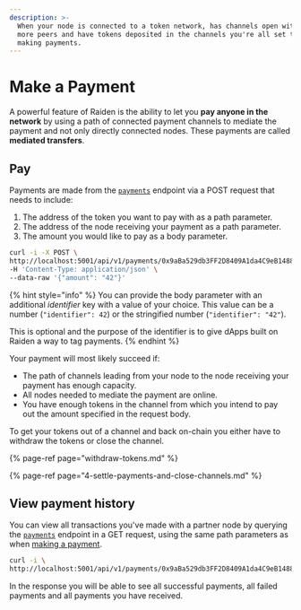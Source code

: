 ```yaml
---
description: >-
  When your node is connected to a token network, has channels open with one or
  more peers and have tokens deposited in the channels you're all set to start
  making payments.
---
```


# Make a Payment

A powerful feature of Raiden is the ability to let you **pay anyone in the network** by using a path of connected payment channels to mediate the payment and not only directly connected nodes. These payments are called **mediated transfers**.

## Pay

Payments are made from the [`payments`](../resources/payments.md#initiate-a-payment) endpoint via a POST request that needs to include:

1. The address of the token you want to pay with as a path parameter.
2. The address of the node receiving your payment as a path parameter.
3. The amount you would like to pay as a body parameter.

```bash
curl -i -X POST \
http://localhost:5001/api/v1/payments/0x9aBa529db3FF2D8409A1da4C9eB148879b046700/0x61C808D82A3Ac53231750daDc13c777b59310bD9 \
-H 'Content-Type: application/json' \
--data-raw '{"amount": "42"}'
```

{% hint style="info" %}
You can provide the body parameter with an additional _identifier_ key with a value of your choice. This value can be a number \(`"identifier": 42`\) or the stringified number \(`"identifier": "42"`\).

This is optional and the purpose of the identifier is to give dApps built on Raiden a way to tag payments.
{% endhint %}

Your payment will most likely succeed if:

* The path of channels leading from your node to the node receiving your payment has enough capacity.
* All nodes needed to mediate the payment  are online.
* You have enough tokens in the channel from which you intend to pay out the amount specified in the request body.

To get your tokens out of a channel and back on-chain you either have to withdraw the tokens or close the channel.

{% page-ref page="withdraw-tokens.md" %}

{% page-ref page="4-settle-payments-and-close-channels.md" %}

## View payment history

You can view all transactions you've made with a partner node by querying the [`payments`](../resources/payments.md#payment-history) endpoint in a GET request, using the same path parameters as when [making a payment](3-make-a-payment.md#pay).

```bash
curl -i \
http://localhost:5001/api/v1/payments/0x9aBa529db3FF2D8409A1da4C9eB148879b046700/0x61C808D82A3Ac53231750daDc13c777b59310bD9
```

In the response you will be able to see all successful payments, all failed payments and all payments you have received.


